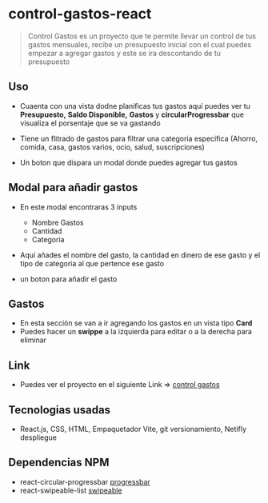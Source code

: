 # control-gastos-react 

> Control Gastos es un proyecto que te permite llevar un control de tus gastos mensuales, recibe un presupuesto inicial con el cual puedes empezar a agregar gastos y este se ira descontando de tu presupuesto

## Uso
- Cuaenta con una vista dodne planificas tus gastos aquí puedes ver tu **Presupuesto,** **Saldo Disponible,** **Gastos** y **circularProgressbar** que visualiza el porsentaje que se va gastando

- Tiene un flitrado de gastos para filtrar una categoria especifica (Ahorro, comida, casa, gastos varios, ocio, salud, suscripciones)

- Un boton que dispara un modal donde puedes agregar tus gastos

## Modal para añadir gastos

- En este modal encontraras 3 inputs
  - Nombre Gastos
  - Cantidad
  - Categoria
 
- Aquí añades el nombre del gasto, la cantidad en dinero de ese gasto y el tipo de categoria al que pertence ese gasto

- un boton para añadir el gasto

## Gastos

- En esta sección se van a ir agregando los gastos en un vista tipo **Card**
- Puedes hacer un **swippe** a la izquierda para editar o a la derecha para eliminar

## Link

- Puedes ver el proyecto en el siguiente Link => [control gastos](https://conrol-gastos-c7a27f.netlify.app/)

## Tecnologias usadas
- React.js, CSS, HTML, Empaquetador Vite, git versionamiento, Netifly despliegue

## Dependencias NPM
- react-circular-progressbar [progressbar](https://www.npmjs.com/package/react-circular-progressbar)
- react-swipeable-list [swipeable](https://www.npmjs.com/package/react-swipeable-list)
